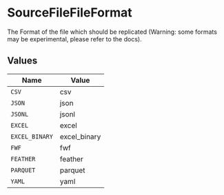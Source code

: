 # SourceFileFileFormat

The Format of the file which should be replicated (Warning: some formats may be experimental, please refer to the docs).


## Values

| Name           | Value          |
| -------------- | -------------- |
| `CSV`          | csv            |
| `JSON`         | json           |
| `JSONL`        | jsonl          |
| `EXCEL`        | excel          |
| `EXCEL_BINARY` | excel_binary   |
| `FWF`          | fwf            |
| `FEATHER`      | feather        |
| `PARQUET`      | parquet        |
| `YAML`         | yaml           |